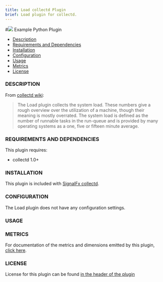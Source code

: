 ```yaml
---
title: Load collectd Plugin
brief: Load plugin for collectd.
---
```


#![](https://github.com/signalfx/Integrations/blob/master/collectd/img/integrations_collectd.png) Example Python Plugin

- [Description](#description)
- [Requirements and Dependencies](#requirements-and-dependencies)
- [Installation](#installation)
- [Configuration](#configuration)
- [Usage](#usage)
- [Metrics](#metrics)
- [License](#license)

### DESCRIPTION

From [collectd wiki](https://collectd.org/wiki/index.php/Plugin:Load):

> The Load plugin collects the system load. These numbers give a rough overview over the utilization of a machine, though their meaning is mostly overrated.
The system load is defined as the number of runnable tasks in the run-queue and is provided by many operating systems as a one, five or fifteen minute average.

### REQUIREMENTS AND DEPENDENCIES

This plugin requires:

- collectd 1.0+

### INSTALLATION

This plugin is included with [SignalFx collectd](https://github.com/signalfx/Integrations/tree/master/collectd).

### CONFIGURATION

The Load plugin does not have any configuration settings.

### USAGE

### METRICS

For documentation of the metrics and dimensions emitted by this plugin, [click here](././docs).

### LICENSE

License for this plugin can be found [in the header of the plugin](https://github.com/signalfx/collectd/blob/master/src/load.c)

